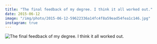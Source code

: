 ```yaml
---
title: "The final feedback of my degree. I think it all worked out."
date: 2015-06-12
image: "/img/photo/2015-06-12-59622336a14fc4f8a59ead54fea1c146.jpg"
instagram: true
---
```


![The final feedback of my degree. I think it all worked out.](/img/photo/2015-06-12-59622336a14fc4f8a59ead54fea1c146.jpg)
